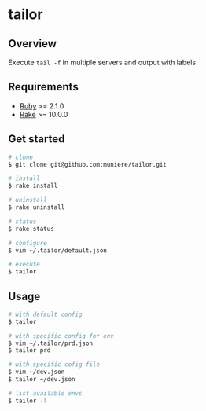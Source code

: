 # tailor

## Overview

Execute `tail -f` in multiple servers and output with labels.

## Requirements

- [Ruby](https://www.ruby-lang.org/) >= 2.1.0
- [Rake](http://docs.seattlerb.org/rake/) >= 10.0.0

## Get started

```bash
# clone
$ git clone git@github.com:muniere/tailor.git

# install
$ rake install

# uninstall
$ rake uninstall

# status
$ rake status

# configure
$ vim ~/.tailor/default.json

# execute
$ tailor
```

## Usage

```bash
# with default config
$ tailor

# with specific config for env
$ vim ~/.tailor/prd.json
$ tailor prd

# with specific cofig file
$ vim ~/dev.json
$ tailor ~/dev.json

# list available envs
$ tailor -l
```

